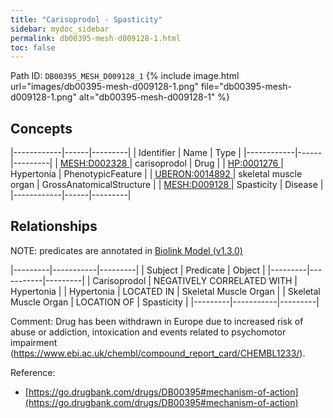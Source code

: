```yaml
---
title: "Carisoprodol - Spasticity"
sidebar: mydoc_sidebar
permalink: db00395-mesh-d009128-1.html
toc: false 
---
```



Path ID: `DB00395_MESH_D009128_1`
{% include image.html url="images/db00395-mesh-d009128-1.png" file="db00395-mesh-d009128-1.png" alt="db00395-mesh-d009128-1" %}

## Concepts

|------------|------|---------|
| Identifier | Name | Type    |
|------------|------|---------|
| <a href="https://identifiers.org/MESH:D002328">MESH:D002328 </a> | carisoprodol | Drug |
| <a href="https://identifiers.org/HP:0001276">HP:0001276 </a> | Hypertonia | PhenotypicFeature |
| <a href="https://identifiers.org/UBERON:0014892">UBERON:0014892 </a> | skeletal muscle organ | GrossAnatomicalStructure |
| <a href="https://identifiers.org/MESH:D009128">MESH:D009128 </a> | Spasticity | Disease |
|------------|------|---------|

## Relationships


NOTE: predicates are annotated in <a href="https://github.com/biolink/biolink-model/releases/tag/v1.3.0">Biolink Model (v1.3.0)</a>

|---------|-----------|---------|
| Subject | Predicate | Object  |
|---------|-----------|---------|
| Carisoprodol | NEGATIVELY CORRELATED WITH | Hypertonia |
| Hypertonia | LOCATED IN | Skeletal Muscle Organ |
| Skeletal Muscle Organ | LOCATION OF | Spasticity |
|---------|-----------|---------|

Comment: Drug has been withdrawn in Europe due to increased risk of abuse or addiction, intoxication and events related to psychomotor impairment (https://www.ebi.ac.uk/chembl/compound_report_card/CHEMBL1233/).

Reference: 
  - [https://go.drugbank.com/drugs/DB00395#mechanism-of-action](https://go.drugbank.com/drugs/DB00395#mechanism-of-action)
